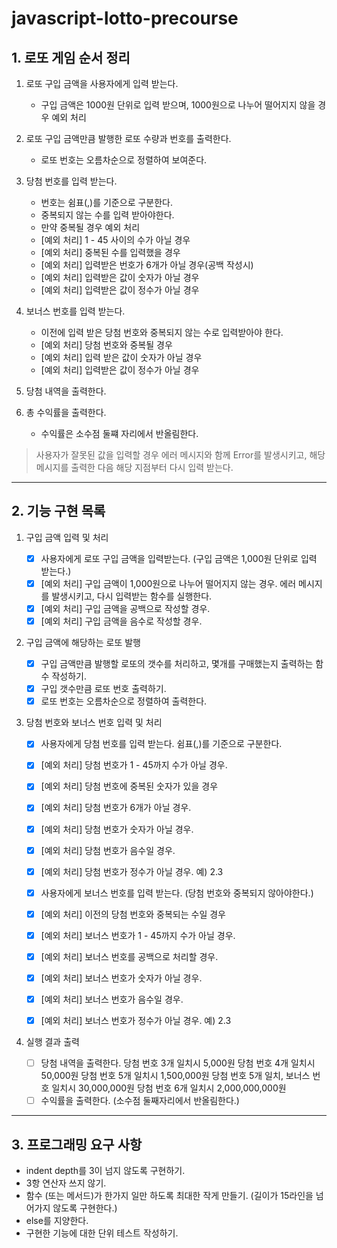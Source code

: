 # javascript-lotto-precourse

## 1. 로또 게임 순서 정리

1. 로또 구입 금액을 사용자에게 입력 받는다.

   - 구입 금액은 1000원 단위로 입력 받으며,
     1000원으로 나누어 떨어지지 않을 경우 예외 처리

2. 로또 구입 금액만큼 발행한 로또 수량과 번호를 출력한다.

   - 로또 번호는 오름차순으로 정렬하여 보여준다.

3. 당첨 번호를 입력 받는다.

   - 번호는 쉼표(,)를 기준으로 구분한다.
   - 중복되지 않는 수를 입력 받아야한다.
   - 만약 중복될 경우 예외 처리
   - [예외 처리] 1 - 45 사이의 수가 아닐 경우
   - [예외 처리] 중복된 수를 입력했을 경우
   - [예외 처리] 입력받은 번호가 6개가 아닐 경우(공백 작성시)
   - [예외 처리] 입력받은 값이 숫자가 아닐 경우
   - [예외 처리] 입력받은 값이 정수가 아닐 경우

4. 보너스 번호를 입력 받는다.

   - 이전에 입력 받은 당첨 번호와 중복되지 않는 수로 입력받아야 한다.
   - [예외 처리] 당첨 번호와 중복될 경우
   - [예외 처리] 입력 받은 값이 숫자가 아닐 경우
   - [예외 처리] 입력받은 값이 정수가 아닐 경우

5. 당첨 내역을 출력한다.

6. 총 수익률을 출력한다.

   - 수익률은 소수점 둘쨰 자리에서 반올림한다.

> 사용자가 잘못된 값을 입력할 경우 에러 메시지와 함께 Error를 발생시키고, 해당 메시지를 출력한 다음 해당 지점부터 다시 입력 받는다.

---

## 2. 기능 구현 목록

1. 구입 금액 입력 및 처리

   - [x] 사용자에게 로또 구입 금액을 입력받는다. (구입 금액은 1,000원 단위로 입력 받는다.)
   - [x] [예외 처리] 구입 금액이 1,000원으로 나누어 떨어지지 않는 경우.
         에러 메시지를 발생시키고, 다시 입력받는 함수를 실행한다.
   - [x] [예외 처리] 구입 금액을 공백으로 작성할 경우.
   - [x] [예외 처리] 구입 금액을 음수로 작성할 경우.

2. 구입 금액에 해당하는 로또 발행

   - [x] 구입 금액만큼 발행할 로또의 갯수를 처리하고,
         몇개를 구매했는지 출력하는 함수 작성하기.
   - [x] 구입 갯수만큼 로또 번호 출력하기.
   - [x] 로또 번호는 오름차순으로 정렬하여 출력한다.

3. 당첨 번호와 보너스 번호 입력 및 처리

   - [x] 사용자에게 당첨 번호를 입력 받는다. 쉼표(,)를 기준으로 구분한다.
   - [x] [예외 처리] 당첨 번호가 1 - 45까지 수가 아닐 경우.
   - [x] [예외 처리] 당첨 번호에 중복된 숫자가 있을 경우
   - [x] [예외 처리] 당첨 번호가 6개가 아닐 경우.
   - [x] [예외 처리] 당첨 번호가 숫자가 아닐 경우.
   - [x] [예외 처리] 당첨 번호가 음수일 경우.
   - [x] [예외 처리] 당첨 번호가 정수가 아닐 경우. 예) 2.3

   - [x] 사용자에게 보너스 번호를 입력 받는다. (당첨 번호와 중복되지 않아야한다.)
   - [x] [예외 처리] 이전의 당첨 번호와 중복되는 수일 경우
   - [x] [예외 처리] 보너스 번호가 1 - 45까지 수가 아닐 경우.
   - [x] [예외 처리] 보너스 번호를 공백으로 처리할 경우.
   - [x] [예외 처리] 보너스 번호가 숫자가 아닐 경우.
   - [x] [예외 처리] 보너스 번호가 음수일 경우.
   - [x] [예외 처리] 보너스 번호가 정수가 아닐 경우. 예) 2.3

4. 실행 결과 출력
   - [ ] 당첨 내역을 출력한다.
         당첨 번호 3개 일치시 5,000원
         당첨 번호 4개 일치시 50,000원
         당첨 번호 5개 일치시 1,500,000원
         당첨 번호 5개 일치, 보너스 번호 일치시 30,000,000원
         당첨 번호 6개 일치시 2,000,000,000원
   - [ ] 수익률을 출력한다. (소수점 둘째자리에서 반올림한다.)

---

## 3. 프로그래밍 요구 사항

- indent depth를 3이 넘지 않도록 구현하기.
- 3항 연산자 쓰지 않기.
- 함수 (또는 메서드)가 한가지 일만 하도록 최대한 작게 만들기.
  (길이가 15라인을 넘어가지 않도록 구현한다.)
- else를 지양한다.
- 구현한 기능에 대한 단위 테스트 작성하기.
